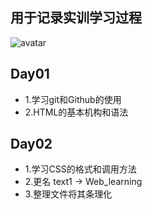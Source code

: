 ## 用于记录实训学习过程
![avatar](https://img0.baidu.com/it/u=177276548,2104625968&fm=26&fmt=auto&gp=0.jpg)

## Day01

* 1.学习git和Github的使用
* 2.HTML的基本机构和语法

## Day02

* 1.学习CSS的格式和调用方法
* 2.更名 text1 -> Web_learning
* 3.整理文件将其条理化